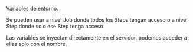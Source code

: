 Variables de entorno.

Se pueden usar a nivel Job donde todos los Steps tengan acceso o a nivel Step donde solo ese Step tenga acceso

<!-- env: -->

<!-- Example
name:
on:
jobs:
  job-name:
    runs-on: 
    env:
        MY_VAR: a nivel Job
    steps:
      - name: step-name
        env:
            MY_VAR: a nivel step
 -->

 Las variables se inyectan directamente en el servidor, podemos acceder a ellas solo con el nombre.